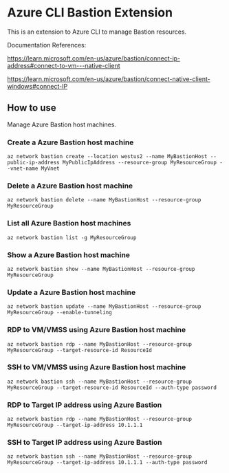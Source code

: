 # Azure CLI Bastion Extension #
This is an extension to Azure CLI to manage Bastion resources.

Documentation References: 

https://learn.microsoft.com/en-us/azure/bastion/connect-ip-address#connect-to-vm---native-client

https://learn.microsoft.com/en-us/azure/bastion/connect-native-client-windows#connect-IP

## How to use ##
Manage Azure Bastion host machines.

### Create a Azure Bastion host machine
```commandline
az network bastion create --location westus2 --name MyBastionHost --public-ip-address MyPublicIpAddress --resource-group MyResourceGroup --vnet-name MyVnet
```

### Delete a Azure Bastion host machine
```commandline
az network bastion delete --name MyBastionHost --resource-group MyResourceGroup
```

### List all Azure Bastion host machines
```commandline
az network bastion list -g MyResourceGroup
```

### Show a Azure Bastion host machine
```commandline
az network bastion show --name MyBastionHost --resource-group MyResourceGroup
```

### Update a Azure Bastion host machine
```commandline
az network bastion update --name MyBastionHost --resource-group MyResourceGroup --enable-tunneling
```

### RDP to VM/VMSS using Azure Bastion host machine
```commandline
az network bastion rdp --name MyBastionHost --resource-group MyResourceGroup --target-resource-id ResourceId
```

### SSH to VM/VMSS using Azure Bastion host machine
```commandline
az network bastion ssh --name MyBastionHost --resource-group MyResourceGroup --target-resource-id ResourceId --auth-type password
```

### RDP to Target IP address using Azure Bastion
```commandline
az network bastion rdp --name MyBastionHost --resource-group MyResourceGroup --target-ip-address 10.1.1.1
```

### SSH to Target IP address using Azure Bastion
```commandline
az network bastion ssh --name MyBastionHost --resource-group MyResourceGroup --target-ip-address 10.1.1.1 --auth-type password
```